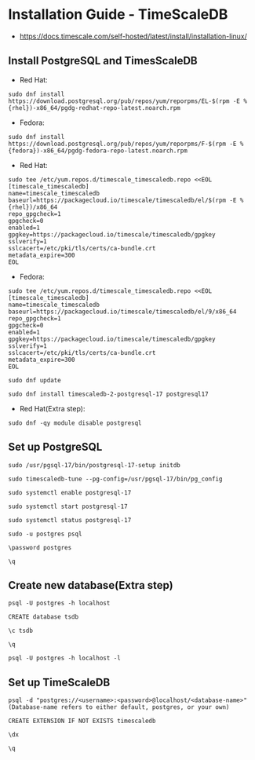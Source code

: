 # Installation Guide - TimeScaleDB

- <https://docs.timescale.com/self-hosted/latest/install/installation-linux/>

## Install PostgreSQL and TimesScaleDB

- Red Hat:

```
sudo dnf install https://download.postgresql.org/pub/repos/yum/reporpms/EL-$(rpm -E %{rhel})-x86_64/pgdg-redhat-repo-latest.noarch.rpm
```

- Fedora:

```
sudo dnf install https://download.postgresql.org/pub/repos/yum/reporpms/F-$(rpm -E %{fedora})-x86_64/pgdg-fedora-repo-latest.noarch.rpm
```

- Red Hat:

```
sudo tee /etc/yum.repos.d/timescale_timescaledb.repo <<EOL
[timescale_timescaledb]
name=timescale_timescaledb
baseurl=https://packagecloud.io/timescale/timescaledb/el/$(rpm -E %{rhel})/x86_64
repo_gpgcheck=1
gpgcheck=0
enabled=1
gpgkey=https://packagecloud.io/timescale/timescaledb/gpgkey
sslverify=1
sslcacert=/etc/pki/tls/certs/ca-bundle.crt
metadata_expire=300
EOL
```

- Fedora:

```
sudo tee /etc/yum.repos.d/timescale_timescaledb.repo <<EOL
[timescale_timescaledb]
name=timescale_timescaledb
baseurl=https://packagecloud.io/timescale/timescaledb/el/9/x86_64
repo_gpgcheck=1
gpgcheck=0
enabled=1
gpgkey=https://packagecloud.io/timescale/timescaledb/gpgkey
sslverify=1
sslcacert=/etc/pki/tls/certs/ca-bundle.crt
metadata_expire=300
EOL
```

```
sudo dnf update
```

```
sudo dnf install timescaledb-2-postgresql-17 postgresql17
```

- Red Hat(Extra step):

```
sudo dnf -qy module disable postgresql
```

## Set up PostgreSQL

```
sudo /usr/pgsql-17/bin/postgresql-17-setup initdb
```

```
sudo timescaledb-tune --pg-config=/usr/pgsql-17/bin/pg_config
```

```
sudo systemctl enable postgresql-17
```

```
sudo systemctl start postgresql-17

sudo systemctl status postgresql-17
```

```
sudo -u postgres psql
```

```
\password postgres
```

```
\q
```

## Create new database(Extra step)

```
psql -U postgres -h localhost
```

```
CREATE database tsdb
```

```
\c tsdb
```

```
\q
```

```
psql -U postgres -h localhost -l
```

## Set up TimeScaleDB

```
psql -d "postgres://<username>:<password>@localhost/<database-name>" (Database-name refers to either default, postgres, or your own)
```

```
CREATE EXTENSION IF NOT EXISTS timescaledb
```

```
\dx
```

```
\q
```
